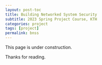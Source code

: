 ```yaml
---
layout: post-toc
title: Building Networked System Security
subtitle: 2023 Spring Project Course, KTH
categories: project
tags: [project]
permalink: bnss
---
```


This page is under construction.

Thanks for reading.